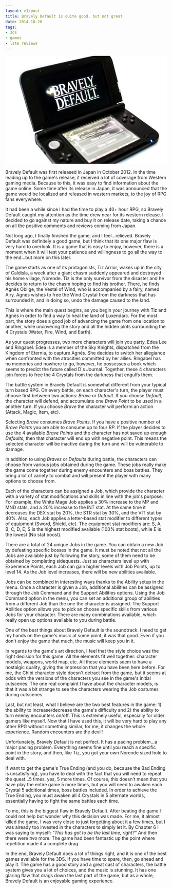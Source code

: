 ```yaml
---
layout: v1/post
title: Bravely Default is quite good, but not great
date: 2014-10-20
tags:
- 3ds
- games
- late reviews
---
```

<img class="img-responsive center-block" src="/assets/141020/bravelydefault.jpg" alt="Bravely Default">

Bravely Default was first released in Japan in October 2012. In the time leading up to the game's release, it received a lot of coverage from Western gaming media. Because to this, it was easy to find information about the game online. Some time after its release in Japan, it was announced that the game would be localized and released in western markets, to the joy of RPG fans everywhere.

It had been a while since I had the time to play a 40+ hour RPG, so Bravely Default caught my attention as the time drew near for its western release. I decided to go against my nature and buy it on release date, taking a chance on all the positive comments and reviews coming from Japan.

<!--more-->

Not long ago, I finally finished the game, and I feel...relieved. Bravely Default was definitely a good game, but I think that its one major flaw is very hard to overlook. It is a game that is easy to enjoy, however, there is a moment when it will test your patience and willingness to go all the way to the end...but more on this later.

The game starts as one of its protagonists, Tiz Arrior, wakes up in the city of Caldisla, a week after a giant chasm suddenly appeared and destroyed his home village, Norende. Tiz is the only survivor from the disaster and he decides to return to the chasm hoping to find his brother. There, he finds Agnès Oblige, the Vestal of Wind, who is accompanied by a fairy, named Airy. Agnès wishes to free the Wind Crystal from the darkness that has surrounded it, and in doing so, undo the damage caused to the land.

This is where the main quest begins, as you begin your journey with Tiz and Agnès in order to find a way to heal the land of Luxendarc. For the most part, the story does a good job of advancing the game from one location to another, while uncovering the story and all the hidden plots surrounding the 4 Crystals (Water, Fire, Wind, and Earth).

As your quest progresses, two more characters will join you party, Edea Lee and Ringabel. Edea is a member of the Sky Knights, dispatched from the Kingdom of Eternia, to capture Agnés. She decides to switch her allegiance when confronted with the atrocities committed by her allies. Ringabel has no memories and nowhere to go, however, he possesses a book which seems to predict the future called D's Journal. Together, these 4 characters join forces to free the 4 Crystals from the darkness that engulfs them.

The battle system in Bravely Default is somewhat different from your typical turn based RPG. On every battle, on each character's turn, the player must choose first between two actions: <i>Brave</i> or <i>Default</i>. If you choose <i>Default</i>, the character will defend, and accumulate one <i>Brave Point</i> to be used in a another turn. If you choose <i>Brave</i> the character will perform an action (Attack, Magic, Item, etc).

Selecting <i>Brave</i> consumes <i>Brave Points</i>. If you have a positive number of <i>Brave Points</i> you are able to consume up to four <i>BP</i>. If the player decides to use the 4 available <i>Brave Points</i> and the character has not saved up enough <i>Defaults</i>, then that character will end up with negative point. This means the selected character will be inactive during the turn and will be vulnerable to damage.

In addition to using <i>Braves</i> or <i>Defaults</i> during battle, the characters can choose from various jobs obtained during the game. These jobs really make the game come together during enemy encounters and boss battles. They bring a lot of variety to combat and will present the player with many options to choose from.

Each of the characters can be assigned a Job, which provide the character with a variety of stat modifications and skills in line with the job's purpose. For example, the White Mage Job applies a 30% increase to the MP and MND stats, and a 20% increase to the INT stat. At the same time it decreases the DEX stat by 20%, the STR stat by 30%, and the VIT stat by 40%. Also, each Job applies a letter-based stat modifier to different types of equipment (Sword, Shield, etc). The equipment stat modifiers are: S, A, B, C, D, E; S is the highest modified available (100% stat boots), while E is the lowest (No stat boost).

There are a total of 24 unique Jobs in the game. You can obtain a new Job by defeating specific bosses in the game. It must be noted that not all the Jobs are available just by following the story, some of them need to be obtained by completing sidequests. Just as characters level up with Experience Points, each Job can gain higher levels with Job Points, up to level 14. As the Job level increases, there will be new abilities available. 

Jobs can be combined in interesting ways thanks to the Ability setup in the menu. Once a character is given a Job, additional abilities can be assigned through the Job Command and the Support Abilities options. Using the Job Command option in the menu, you can set an additional group of abilities from a different Job than the one the character is assigned. The Support Abilities option allows you to pick an choose specific skills from various Jobs for your character. There are many combinations available, which really open up options available to you during battle.

One of the best things about Bravely Default is the soundtrack. I  need to get my hands on the game's music at some point, it was that good. Even if you don't enjoy the game that much, the music will keep you in it.

In regards to the game's art direction, I feel that the style choice was the right decision for this game. All the elements fit well together: character models, weapons, world map, etc. All these elements seem to have a nostalgic quality, giving the impression that you have been here before. For me, the Chibi character style doesn't detract from the game, but it seems at odds with the versions of the characters you see in the game's initial cutscenes. The one real complaint I have about the character models, is that it was a bit strange to see the characters wearing the Job costumes during cutscenes.

Last, but not least, what I believe are the two best features in the game: 1) the ability to increase/decrease the game's difficulty and 2) the ability to turn enemy encounters on/off. This is extremely useful, especially for older gamers like myself. Now that I have used this, it will be very hard to play any other RPG without something similar, for me, it changes the whole experience. Random encounters are the devil!

Unfortunately, Bravely Default is not perfect. It has a pacing problem...a major pacing problem. Everything seems fine until you reach a specific point in the story, and then, like Tiz, you got your own Norende sized hole to deal with. 

If want to get the game's True Ending (and you do, because the Bad Ending is unsatisfying), you have to deal with the fact that you will need to repeat the quest...5 times, yes, 5 more times. Of course, this doesn't mean that you have play the entire game 5 more times, but you will need to awaken each Crystal 5 additional times, boss battles included. In order to achieve the True Ending, you must awaken all 4 Crystals in 5 alternate worlds, essentially having to fight the same battles each time. 

To me, this is the biggest flaw in Bravely Default. After beating the game I could not help but wonder why this decision was made. For me, it almost killed the game, I was very close to just forgetting about it a few times, but I was already too invested in the characters to simply let it. By Chapter 6 I was saying to myself: <em>"This has got to be the last time, right?"</em> And then there were <em>two</em> more. The game had been fantastic up the point where repetition made it a complete drag.

In the end, Bravely Default does a lot of things right, and it is one of the best games available for the 3DS. If you have time to spare, then, go ahead and play it. The game has a good story and a great cast of characters, the battle system gives you a lot of choices, and the music is stunning. It has one glaring flaw that drags down the last part of the game, but as a whole, Bravely Default is an enjoyable gaming experience.